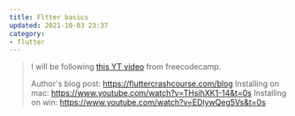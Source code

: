 ```yaml
---
title: Fltter basics
updated: 2021-10-03 23:37
category: 
- flutter
---
```


> I will be following [this YT video](https://www.youtube.com/watch?v=pTJJsmejUOQ) from freecodecamp.
>
> Author's blog post: https://fluttercrashcourse.com/blog
> Installing on mac: https://www.youtube.com/watch?v=THsihXK1-14&t=0s
> Installing on win: https://www.youtube.com/watch?v=EDlywQeg5Vs&t=0s



